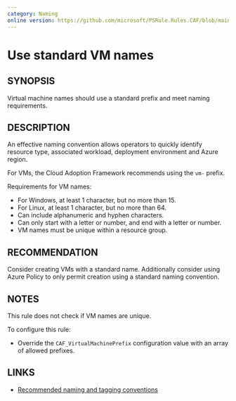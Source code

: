 ```yaml
---
category: Naming
online version: https://github.com/microsoft/PSRule.Rules.CAF/blob/main/docs/rules/en/CAF.Name.VM.md
---
```


# Use standard VM names

## SYNOPSIS

Virtual machine names should use a standard prefix and meet naming requirements.

## DESCRIPTION

An effective naming convention allows operators to quickly identify resource type, associated workload,
deployment environment and Azure region.

For VMs, the Cloud Adoption Framework recommends using the `vm-` prefix.

Requirements for VM names:

- For Windows, at least 1 character, but no more than 15.
- For Linux, at least 1 character, but no more than 64.
- Can include alphanumeric and hyphen characters.
- Can only start with a letter or number, and end with a letter or number.
- VM names must be unique within a resource group.

## RECOMMENDATION

Consider creating VMs with a standard name.
Additionally consider using Azure Policy to only permit creation using a standard naming convention.

## NOTES

This rule does not check if VM names are unique.

To configure this rule:

- Override the `CAF_VirtualMachinePrefix` configuration value with an array of allowed prefixes.

## LINKS

- [Recommended naming and tagging conventions](https://docs.microsoft.com/en-us/azure/cloud-adoption-framework/ready/azure-best-practices/naming-and-tagging)
